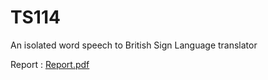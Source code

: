 # TS114
An isolated word speech to British Sign Language translator

Report : [Report.pdf](./ts114_rapport_2223.pdf)
